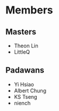 # Members
## Masters

* Theon Lin
* LittleQ

## Padawans

* Yi Hsiao
* Albert Chung
* KS Tseng
* niench
